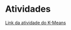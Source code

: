 # Atividades

[Link da atividade do K-Means](https://colab.research.google.com/drive/1ADAv2hO76kdkaztcadISqMdliUkOSHju?usp=sharing)
